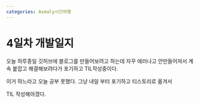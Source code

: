 ```yaml
---
categories: Asmaly시간여행
---
```

# 4일차 개발일지


오늘 하루종일 깃허브에 블로그를 만들어보려고 하는데 자꾸 에러나고 안만들어져서 계속 붙잡고 해결해보려다가 포기하고 TIL작성중이다. 

이거 하느라고 오늘 공부 못했다. 그냥 내일 부터 포기하고 티스토리로 옮겨서 

TIL 작성해야겠다. 